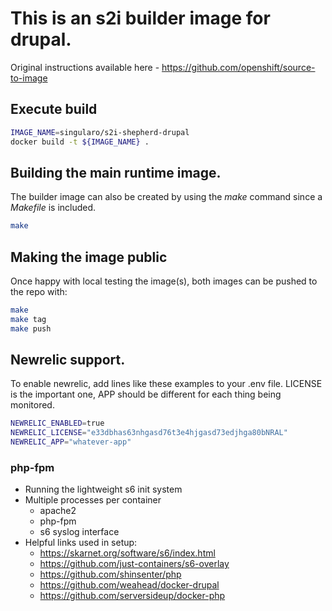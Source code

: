 
# This is an s2i builder image for drupal.

Original instructions available here - https://github.com/openshift/source-to-image

## Execute build
```bash
IMAGE_NAME=singularo/s2i-shepherd-drupal
docker build -t ${IMAGE_NAME} .
```

## Building the main runtime image.
The builder image can also be created by using the *make* command since a *Makefile* is included.
```bash
make
```

## Making the image public
Once happy with local testing the image(s), both images can be pushed to the repo with:

```bash
make
make tag
make push
```

## Newrelic support.
To enable newrelic, add lines like these examples to your .env file. LICENSE is the important one, APP should
be different for each thing being monitored.
```bash
NEWRELIC_ENABLED=true
NEWRELIC_LICENSE="e33dbhas63nhgasd76t3e4hjgasd73edjhga80bNRAL"
NEWRELIC_APP="whatever-app"
```

### php-fpm
* Running the lightweight s6 init system
* Multiple processes per container
    * apache2
    * php-fpm
    * s6 syslog interface
* Helpful links used in setup:
    * https://skarnet.org/software/s6/index.html
    * https://github.com/just-containers/s6-overlay
    * https://github.com/shinsenter/php
    * https://github.com/weahead/docker-drupal
    * https://github.com/serversideup/docker-php
